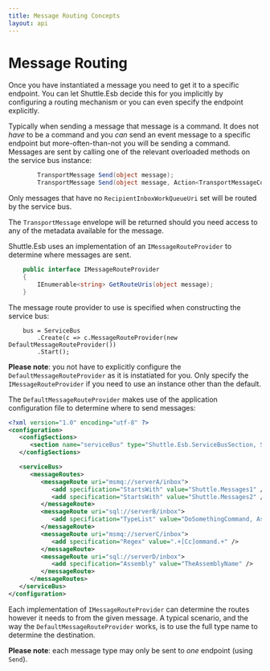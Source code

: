 ```yaml
---
title: Message Routing Concepts
layout: api
---
```

# Message Routing

Once you have instantiated a message you need to get it to a specific endpoint.  You can let Shuttle.Esb decide this for you implicitly by configuring a routing mechanism or you can even specify the endpoint explicitly.

Typically when sending a message that message is a command.  It does not _have_ to be a command and you _can_ send an event message to a specific endpoint but more-often-than-not you will be sending a command.  Messages are sent by calling one of the relevant overloaded methods on the service bus instance:

```c#
		TransportMessage Send(object message);
		TransportMessage Send(object message, Action<TransportMessageConfigurator> configure);
```

Only messages that have no `RecipientInboxWorkQueueUri` set will be routed by the service bus.

The `TransportMessage` envelope will be returned should you need access to any of the metadata available for the message.

Shuttle.Esb uses an implementation of an `IMessageRouteProvider` to determine where messages are sent.

```c#
	public interface IMessageRouteProvider
	{
		IEnumerable<string> GetRouteUris(object message);	
	}
```

The message route provider to use is specified when constructing the service bus:

```
	bus = ServiceBus
		.Create(c => c.MessageRouteProvider(new DefaultMessageRouteProvider())
		.Start();
```

**Please note**: you not have to explicitly configure the `DefaultMessageRouteProvider` as it is instatiated for you.  Only specify the `IMessageRouteProvider` if you need to use an instance other than the default.

The `DefaultMessageRouteProvider` makes use of the application configuration file to determine where to send messages:

```xml
<?xml version="1.0" encoding="utf-8" ?>
<configuration>
   <configSections>
      <section name="serviceBus" type="Shuttle.Esb.ServiceBusSection, Shuttle.Esb"/>
   </configSections>

   <serviceBus>
      <messageRoutes>
         <messageRoute uri="msmq://serverA/inbox">
            <add specification="StartsWith" value="Shuttle.Messages1" />
            <add specification="StartsWith" value="Shuttle.Messages2" />
         </messageRoute>
         <messageRoute uri="sql://serverB/inbox">
            <add specification="TypeList" value="DoSomethingCommand, Assembly" />
         </messageRoute>
         <messageRoute uri="msmq://serverC/inbox">
            <add specification="Regex" value=".+[Cc]ommand.+" />
         </messageRoute>
         <messageRoute uri="sql://serverD/inbox">
            <add specification="Assembly" value="TheAssemblyName" />
         </messageRoute>
      </messageRoutes>
   </serviceBus>
</configuration>
```

Each implementation of `IMessageRouteProvider` can determine the routes however it needs to from the given message.  A typical scenario, and the way the `DefaultMessageRouteProvider` works, is to use the full type name to determine the destination.

**Please note**: each message type may only be sent to _one_ endpoint (using `Send`).
